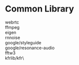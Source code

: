 # Common Library

webrtc\
ffmpeg\
eigen\
rnnoise\
google/styleguide\
google/resonance-audio\
fftw3\
kfrlib/kfr\
